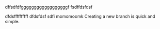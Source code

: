 dffsdfdfggggggggggggggggggf
fsdffdsfdsf


dfdsffffffffff
dfdsfdsf sdfi
momomoomk
Creating a new branch is quick and simple.
